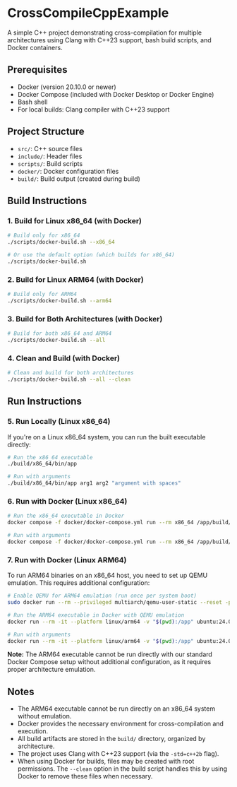# CrossCompileCppExample

A simple C++ project demonstrating cross-compilation for multiple architectures using Clang with C++23 support, bash build scripts, and Docker containers.

## Prerequisites

- Docker (version 20.10.0 or newer)
- Docker Compose (included with Docker Desktop or Docker Engine)
- Bash shell
- For local builds: Clang compiler with C++23 support

## Project Structure

- `src/`: C++ source files
- `include/`: Header files
- `scripts/`: Build scripts
- `docker/`: Docker configuration files
- `build/`: Build output (created during build)

## Build Instructions

### 1. Build for Linux x86_64 (with Docker)

```bash
# Build only for x86_64
./scripts/docker-build.sh --x86_64

# Or use the default option (which builds for x86_64)
./scripts/docker-build.sh
```

### 2. Build for Linux ARM64 (with Docker)

```bash
# Build only for ARM64
./scripts/docker-build.sh --arm64
```

### 3. Build for Both Architectures (with Docker)

```bash
# Build for both x86_64 and ARM64
./scripts/docker-build.sh --all
```

### 4. Clean and Build (with Docker)

```bash
# Clean and build for both architectures
./scripts/docker-build.sh --all --clean
```

## Run Instructions

### 5. Run Locally (Linux x86_64)

If you're on a Linux x86_64 system, you can run the built executable directly:

```bash
# Run the x86_64 executable
./build/x86_64/bin/app

# Run with arguments
./build/x86_64/bin/app arg1 arg2 "argument with spaces"
```

### 6. Run with Docker (Linux x86_64)

```bash
# Run the x86_64 executable in Docker
docker compose -f docker/docker-compose.yml run --rm x86_64 /app/build/x86_64/bin/app

# Run with arguments
docker compose -f docker/docker-compose.yml run --rm x86_64 /app/build/x86_64/bin/app arg1 arg2 "argument with spaces"
```

### 7. Run with Docker (Linux ARM64)

To run ARM64 binaries on an x86_64 host, you need to set up QEMU emulation. This requires additional configuration:

```bash
# Enable QEMU for ARM64 emulation (run once per system boot)
sudo docker run --rm --privileged multiarch/qemu-user-static --reset -p yes

# Run the ARM64 executable in Docker with QEMU emulation
docker run --rm -it --platform linux/arm64 -v "$(pwd):/app" ubuntu:24.04 /app/build/arm64/bin/app

# Run with arguments
docker run --rm -it --platform linux/arm64 -v "$(pwd):/app" ubuntu:24.04 /app/build/arm64/bin/app arg1 arg2 "argument with spaces"
```

**Note:** The ARM64 executable cannot be run directly with our standard Docker Compose setup without additional configuration, as it requires proper architecture emulation.

## Notes

- The ARM64 executable cannot be run directly on an x86_64 system without emulation.
- Docker provides the necessary environment for cross-compilation and execution.
- All build artifacts are stored in the `build/` directory, organized by architecture.
- The project uses Clang with C++23 support (via the `-std=c++2b` flag).
- When using Docker for builds, files may be created with root permissions. The `--clean` option in the build script handles this by using Docker to remove these files when necessary.
